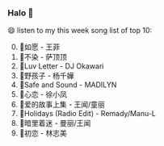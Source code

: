 

### Halo 👋

😄 listen to my this week song list of top 10:

0. 🌈如愿 - 王菲
1. 🌈不染 - 萨顶顶
2. 🌈Luv Letter - DJ Okawari
3. 🌈野孩子 - 杨千嬅
4. 🌈Safe and Sound - MADILYN
5. 🌈心恋 - 徐小凤
6. 🌈爱的故事上集 - 王闻/童丽
7. 🌈Holidays (Radio Edit) - Remady/Manu-L
8. 🌈暗里着迷 - 曼丽/王闻
9. 🌈初恋 - 林志美

